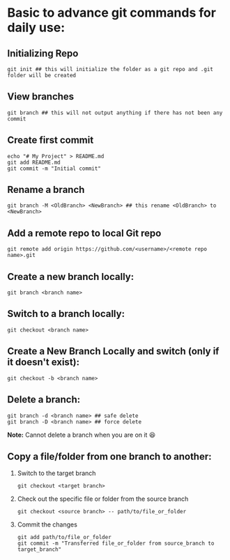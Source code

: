 # Basic to advance git commands for daily use:

## Initializing Repo
```
git init ## this will initialize the folder as a git repo and .git folder will be created
```

## View branches
```
git branch ## this will not output anything if there has not been any commit
```
## Create first commit
```
echo "# My Project" > README.md
git add README.md
git commit -m "Initial commit"
```
## Rename a branch
```
git branch -M <OldBranch> <NewBranch> ## this rename <OldBranch> to <NewBranch>
```
## Add a remote repo to local Git repo
```
git remote add origin https://github.com/<username>/<remote repo name>.git
```
## Create a new branch locally:
```
git branch <branch name>
```
## Switch to a branch locally:
```
git checkout <branch name>
```
## Create a New Branch Locally and switch (only if it doesn't exist):
```
git checkout -b <branch name>
```
## Delete a branch:
```
git branch -d <branch name> ## safe delete
git branch -D <branch name> ## force delete
```
**Note:** Cannot delete a branch when you are on it :laughing:
## Copy a file/folder from one branch to another:
1. Switch to the target branch
    ```
    git checkout <target branch>
    ```
2. Check out the specific file or folder from the source branch
    ```
    git checkout <source branch> -- path/to/file_or_folder
    ```
3. Commit the changes
    ```
    git add path/to/file_or_folder
    git commit -m "Transferred file_or_folder from source_branch to target_branch"
    ```